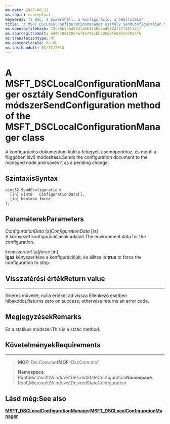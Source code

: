 ```yaml
---
ms.date: 2017-06-12
ms.topic: conceptual
keywords: "a DSC, a powershell, a konfiguráció, a beállítása"
title: "A MSFT_DSCLocalConfigurationManager osztály SendConfiguration módszer"
ms.openlocfilehash: 72c59b5aad293fa561146e5ad6822f27f40f321f
ms.sourcegitcommit: a444406120e5af4e746cbbc0558fe89a7e78aef6
ms.translationtype: MT
ms.contentlocale: hu-HU
ms.lasthandoff: 01/17/2018
---
```

# <a name="sendconfiguration-method-of-the-msftdsclocalconfigurationmanager-class"></a><span data-ttu-id="8939d-103">A MSFT_DSCLocalConfigurationManager osztály SendConfiguration módszer</span><span class="sxs-lookup"><span data-stu-id="8939d-103">SendConfiguration method of the MSFT_DSCLocalConfigurationManager class</span></span>

<span data-ttu-id="8939d-104">A konfigurációs dokumentum küld a felügyelt csomóponthoz, és menti a függőben lévő módosítása.</span><span class="sxs-lookup"><span data-stu-id="8939d-104">Sends the configuration document to the managed node and saves it as a pending change.</span></span>

<a name="syntax"></a><span data-ttu-id="8939d-105">Szintaxis</span><span class="sxs-lookup"><span data-stu-id="8939d-105">Syntax</span></span>
------

```mof
uint32 SendConfiguration(
  [in] uint8   ConfigurationData[],
  [in] boolean force
);
```

<a name="parameters"></a><span data-ttu-id="8939d-106">Paraméterek</span><span class="sxs-lookup"><span data-stu-id="8939d-106">Parameters</span></span>
----------

<span data-ttu-id="8939d-107">*ConfigurationData* \[a\]</span><span class="sxs-lookup"><span data-stu-id="8939d-107">*ConfigurationData* \[in\]</span></span>  
<span data-ttu-id="8939d-108">A környezet konfigurációjának adatait.</span><span class="sxs-lookup"><span data-stu-id="8939d-108">The environment data for the configuration.</span></span>

<span data-ttu-id="8939d-109">*kényszerített* \[a\]</span><span class="sxs-lookup"><span data-stu-id="8939d-109">*force* \[in\]</span></span>  
<span data-ttu-id="8939d-110">**Igaz** kényszerítése a konfigurációját, és állítsa le.</span><span class="sxs-lookup"><span data-stu-id="8939d-110">**true** to force the configuration to stop.</span></span>

## <a name="return-value"></a><span data-ttu-id="8939d-111">Visszatérési érték</span><span class="sxs-lookup"><span data-stu-id="8939d-111">Return value</span></span>
------------

<span data-ttu-id="8939d-112">Sikeres művelet; nulla értéket ad vissza Ellenkező esetben hibakódot.</span><span class="sxs-lookup"><span data-stu-id="8939d-112">Returns zero on success; otherwise returns an error code.</span></span>

## <a name="remarks"></a><span data-ttu-id="8939d-113">Megjegyzések</span><span class="sxs-lookup"><span data-stu-id="8939d-113">Remarks</span></span>

<span data-ttu-id="8939d-114">Ez a statikus módszer.</span><span class="sxs-lookup"><span data-stu-id="8939d-114">This is a static method.</span></span>

## <a name="requirements"></a><span data-ttu-id="8939d-115">Követelmények</span><span class="sxs-lookup"><span data-stu-id="8939d-115">Requirements</span></span>
------------
><span data-ttu-id="8939d-116">**MOF:** DscCore.mof</span><span class="sxs-lookup"><span data-stu-id="8939d-116">**MOF:** DscCore.mof</span></span>

><span data-ttu-id="8939d-117">**Namespace**: Root\Microsoft\Windows\DesiredStateConfiguration</span><span class="sxs-lookup"><span data-stu-id="8939d-117">**Namespace**: Root\Microsoft\Windows\DesiredStateConfiguration</span></span>


## <a name="see-also"></a><span data-ttu-id="8939d-118">Lásd még:</span><span class="sxs-lookup"><span data-stu-id="8939d-118">See also</span></span>


[<span data-ttu-id="8939d-119">**MSFT_DSCLocalConfigurationManager**</span><span class="sxs-lookup"><span data-stu-id="8939d-119">**MSFT_DSCLocalConfigurationManager**</span></span>](msft-dsclocalconfigurationmanager.md)


 

 



